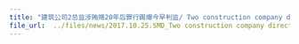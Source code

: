 ```yaml
---
title: "建筑公司2总监涉贿赂20年后罪行踢爆今早判监/ Two construction company directors get imprisonment sentence for bribery offences committed 20 years ago"
file_url:  ../files/news/2017.10.25.SMD_Two construction company directors get imprisonment sentence for bribery offences committed 20 years ago 建筑公司2总监涉贿赂20年后罪行踢爆今早判监.pdf
---
```

